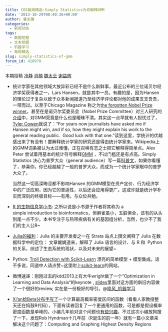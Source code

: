 ```yaml
---
title: COS每周精选:Simply Statistics为你解释GMM
date: '2013-10-29T00:40:36+00:00'
author: 霍志骥
categories:
  - 新闻动态
tags:
  - 数据挖掘
  - 文本挖掘
  - 机器学习
  - 每周精选
slug: simply-statistics-of-gmm
forum_id: 418978
---
```



  本期投稿 [冷静](http://www.weibo.com/p/1005051756465937/home?from=page_100505&mod=TAB#place) [肖楠](http://www.road2stat.com) [魏太云](http://www.weibo.com/taiyun?topnav=1&wvr=5&topsug=1) [谢益辉](http://yihui.name)


  * 统计学家在其他领域大放异彩已经不是什么新鲜事，最近公布的三位诺贝尔经济学奖获得者之一，Lars Hansen，就是其中一员。有趣的是，因为Hansen 的理论过于复杂以致于众多新闻报道乃至经济学评论都对他的成果支支吾吾，一带而过。以至于Chicago Magazine 称之为[the forgotten Nobel Prize winner](http://www.chicagomag.com/city-life/October-2013/Lars-Peter-Hansen-The-Forgotten-Nobel-Prize-Winner/)。甚至在是诺贝尔奖委员会（Nobel Prize Committee）对三人研究的[介绍](http://www.nobelprize.org/nobel_prizes/economic-sciences/laureates/2013/popular-economicsciences2013.pdf)中，对GMM究竟是什么也是暧昧不清。其实这一点早就有人担忧过了，[Tyler Cowen](http://marginalrevolution.com/marginalrevolution/2013/10/lars-peter-hansen-nobel-laureate.html)就说了：“For years now journalists have asked me if Hansen might win, and if so, how they might explain his work to the general reading public.  Good luck with that one.”读到这里，学统计的优越感出来了有没有！要解释统计学家的研究还是得由统计学家来。Wikipedia上的GMM词条被认为太过难懂，正在召唤有志之士把它解释得简单点。Alex Peter 尝试着用基本的统计符号解释[GMM](http://marginalrevolution.com/marginalrevolution/2013/10/lars-peter-hansen-nobelist.html) ，不过门槛还是有点高。Simply Statistics 决心为普罗大众（general audience）写一篇[科普文](http://simplystatistics.org/2013/10/14/why-did-lars-peter-hansen-win-the-nobel-prize-generalized-method-of-moments-explained/)，如果你看懂了，恭喜你，你已经超越了一般的普罗大众，而成为一个统计学家眼中的普罗大众了。
  
    当然这一切高深晦涩都不影响Hansen 的GMM模型在资产定价、行为经济学中的广泛应用，因为它的普适性，以后还会应用得更广。这或许就是统计学朴实而深刻的终极目标——有用。与众位共勉。
  * [R 的生物信息学小书](http://a-little-book-of-r-for-bioinformatics.readthedocs.org/en/latest/): 之所以说是小书源于作者将其称为 a simple introduction to bioinformatics，但麻雀虽小，五脏俱全，该有的从头到尾一点不少。本书专注于与热带疾病有关的基因组分析，当然，也少不了我们的主人公R~
  * [Julia的福利](http://strata.oreilly.com/2013/10/julias-role-in-data-science.html)：Julia 的主要开发者之一在 Strata 站点上撰文阐释了 Julia 在数据科学中的定位： 文章娓娓道来，解释了 Julia 语言的设计、与 R 和  Python 的关系，综述了生态系统的现状，以及对未来的展望~
  * Python: [Troll Detection with Scikit-Learn](http://blog.kaggle.com/2012/09/26/impermium-andreas-blog/) 漂亮的简单模型 + 模型集成。话不多说，同道中人请点赞~这里附上[scikit-learn](http://scikit-learn.org/stable/)的网站。
  * 微博速递：刚刚过去的kdd2013上有大牛wright做了一个“Optimization in Learning and Data Analysis“的keynote , [slides](http://t.cn/zRxRuM2)里面对这方面的新旧内容做了一个很好的review, 实在是一份极好的导引。@[晓风_机器学习](http://weibo.com/1780877950/AfiWyjfTh)
  * [Xi’an给Beta分布手写了](http://xianblog.wordpress.com/2013/10/17/beta-hpd/)一个计算最高概率密度区间的函数（看看人家教授整天还在捣鼓R代码），下面有读者回复了一个更通用的函数，可是都是假设概率密度函数是单峰的，小编几年前对这个问题也[有些兴趣](https://cos.name/cn/topic/18001)，不过这次小编放狗搜了一下，发现Rob Hyndman十几年前（R诞生的前一年）就有一篇小文章来解决这个问题了：Computing and Graphing Highest Density Regions
